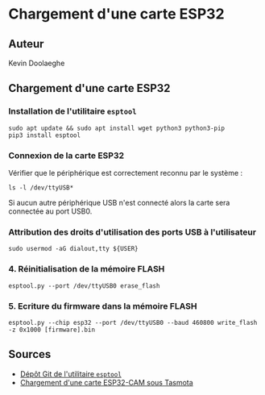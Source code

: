 # Chargement d'une carte ESP32

## Auteur

Kevin Doolaeghe

## Chargement d'une carte ESP32

### Installation de l'utilitaire `esptool`

```
sudo apt update && sudo apt install wget python3 python3-pip
pip3 install esptool
```

### Connexion de la carte ESP32

Vérifier que le périphérique est correctement reconnu par le système :

```
ls -l /dev/ttyUSB*
```

Si aucun autre périphérique USB n'est connecté alors la carte sera connectée au port USB0.

### Attribution des droits d'utilisation des ports USB à l'utilisateur

```
sudo usermod -aG dialout,tty ${USER}
```

### 4. Réinitialisation de la mémoire FLASH

```
esptool.py --port /dev/ttyUSB0 erase_flash
```

### 5. Ecriture du firmware dans la mémoire FLASH

```
esptool.py --chip esp32 --port /dev/ttyUSB0 --baud 460800 write_flash -z 0x1000 [firmware].bin
```

## Sources

- [Dépôt Git de l'utilitaire `esptool`](https://github.com/espressif/esptool)
- [Chargement d'une carte ESP32-CAM sous Tasmota](https://easydomoticz.com/forum/viewtopic.php?f=24&p=94316)

